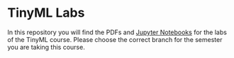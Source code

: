 # TinyML Labs

In this repository you will find the PDFs and [Jupyter Notebooks](https://jupyter.org/) for the labs of the TinyML course. Please choose the correct branch for the semester you are taking this course.
